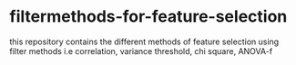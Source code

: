 # filtermethods-for-feature-selection
this repository contains the different methods of feature selection using filter methods i.e correlation, variance threshold, chi square, ANOVA-f
